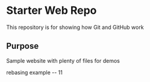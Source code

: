 # Starter Web Repo

This repository is for showing how Git and GitHub work

## Purpose

Sample website with plenty of files for demos

rebasing example -- 11